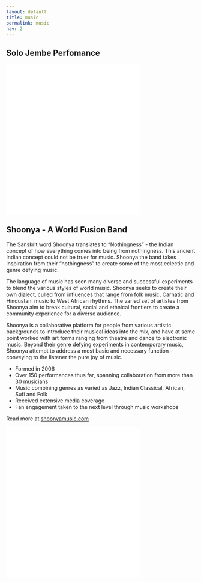 ```yaml
---
layout: default
title: music
permalink: music
nav: 2
---
```


## Solo Jembe Perfomance 

<p>
<iframe width="355" height="200" src="//www.youtube.com/embed/-l-PwNyDwdU?" frameborder="0" 
allowfullscreen=""></iframe>
<iframe width="355" height="200" src="//www.youtube.com/embed/_2GNdpL9H7g?rel=0" frameborder="0" allowfullscreen=""></iframe>
</p>


## Shoonya - A World Fusion Band

The Sanskrit word Shoonya translates to “Nothingness” - the Indian concept of how everything comes into being from nothingness. This ancient Indian concept could not be truer for music. Shoonya the band takes inspiration from their “nothingness” to create some of the most eclectic and genre defying music.

The language of music has seen many diverse and successful experiments to blend the various styles of world music. Shoonya seeks to create their own dialect, culled from influences that range from folk music, Carnatic and Hindustani music to West African rhythms. The varied set of artistes from Shoonya aim to break cultural, social and ethnical frontiers to create a community experience for a diverse audience.

Shoonya is a collaborative platform for people from various artistic backgrounds to introduce their musical ideas into the mix, and have at some point worked with art forms ranging from theatre and dance to electronic music. Beyond their genre defying experiments in contemporary music, Shoonya attempt to address a most basic and necessary function – conveying to the listener the pure joy of music.

*   Formed in 2006
*   Over 150 performances thus far, spanning collaboration from more than 30 musicians
*   Music combining genres as varied as Jazz, Indian Classical, African, Sufi and Folk
*   Received extensive media coverage
*   Fan engagement taken to the next level through music workshops

Read more at [shoonyamusic.com](http://shoonyamusic.com)

<p>
<iframe width="355" height="200" src="//www.youtube.com/embed/MUEQVUR40Jc?rel=0" frameborder="0" allowfullscreen=""></iframe>
<iframe width="355" height="200" src="//www.youtube.com/embed/hRWhq2MLzo4?rel=0" frameborder="0" allowfullscreen=""></iframe>
<p>